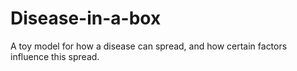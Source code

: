# Disease-in-a-box
A toy model for how a disease can spread, and how certain factors influence this spread.
